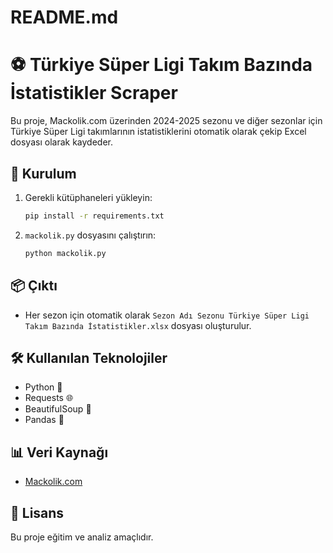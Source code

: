# README.md

# ⚽ Türkiye Süper Ligi Takım Bazında İstatistikler Scraper

Bu proje, Mackolik.com üzerinden 2024-2025 sezonu ve diğer sezonlar için Türkiye Süper Ligi takımlarının istatistiklerini otomatik olarak çekip Excel dosyası olarak kaydeder.

## 🚀 Kurulum

1. Gerekli kütüphaneleri yükleyin:

   ```bash
   pip install -r requirements.txt
   ```

2. `mackolik.py` dosyasını çalıştırın:
   ```bash
   python mackolik.py
   ```

## 📦 Çıktı

- Her sezon için otomatik olarak `Sezon Adı Sezonu Türkiye Süper Ligi Takım Bazında İstatistikler.xlsx` dosyası oluşturulur.

## 🛠️ Kullanılan Teknolojiler

- Python 🐍
- Requests 🌐
- BeautifulSoup 🍲
- Pandas 🐼

## 📊 Veri Kaynağı

- [Mackolik.com](https://www.mackolik.com/)

## 📄 Lisans

Bu proje eğitim ve analiz amaçlıdır.

